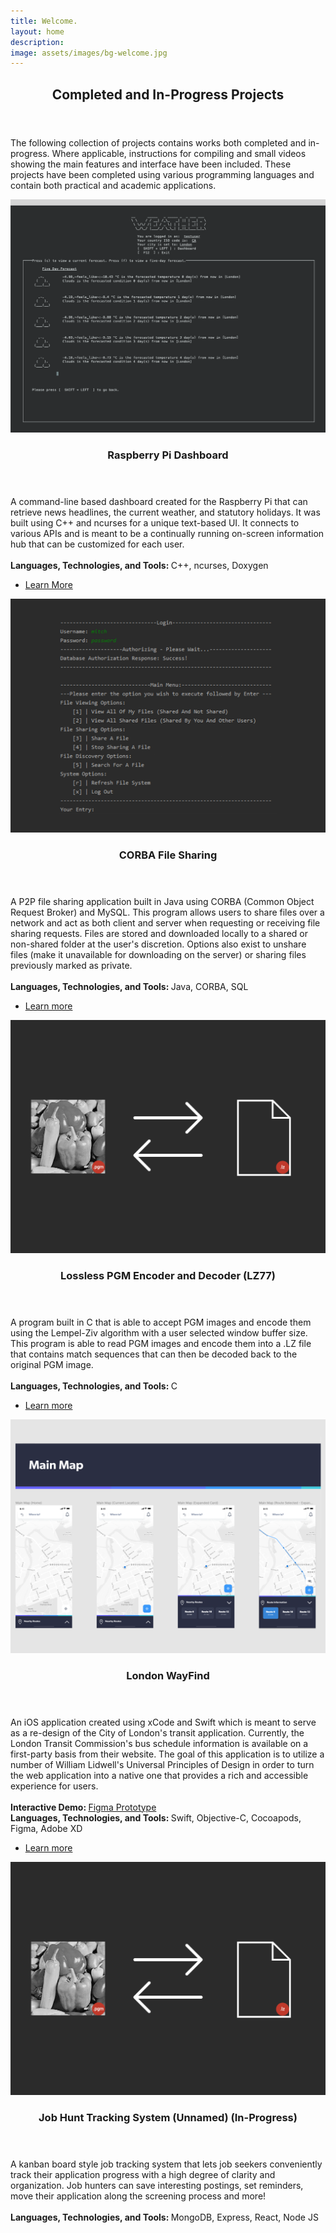 ```yaml
---
title: Welcome.
layout: home
description:
image: assets/images/bg-welcome.jpg
---
```


<!-- Main -->
<div id="main">

<!-- One -->
<section id="one">
	<div class="inner">
		<header class="major">
			<h2>Completed and In-Progress Projects</h2>
		</header>
		<p>The following collection of projects contains works both completed and in-progress. Where applicable, instructions for compiling and small videos showing the main features and interface have been included. These projects have been completed using various programming languages and contain both practical and academic applications.</p>
	</div>
</section>

<!-- Two -->
<section id="two" class="spotlights">
	<section>
		<a href="" class="image">
			<img src="assets/images/pi-dashboard-tile.png" alt="" data-position="center center" />
		</a>
		<div class="content">
			<div class="inner">
				<header class="major">
					<h3>Raspberry Pi Dashboard</h3>
				</header>
				<p>A command-line based dashboard created for the Raspberry Pi that can retrieve news headlines, the current weather, and statutory holidays. It was built using C++ and ncurses for a unique text-based UI. It connects to various APIs and is meant to be a continually running on-screen information hub that can be customized for each user.
				<br>
				<br>
				<b>Languages, Technologies, and Tools: </b>C++, ncurses, Doxygen</p>
				<ul class="actions">
					<li><a href="https://github.com/mitchmancuso/Pi-Dash" class="button">Learn More</a></li>
				</ul>
			</div>
		</div>
	</section>
	<section>
		<a href="" class="image">
			<img src="assets/images/CORBA-share-tile.png" alt="" data-position="top center" />
		</a>
		<div class="content">
			<div class="inner">
				<header class="major">
					<h3>CORBA File Sharing</h3>
				</header>
				<p>A P2P file sharing application built in Java using CORBA (Common Object Request Broker) and MySQL. This program allows users to share files over a network and act as both client and server when requesting or receiving file sharing requests. Files are stored and downloaded locally to a shared or non-shared folder at the user's discretion. Options also exist to unshare files (make it unavailable for downloading on the server) or sharing files previously marked as private.
                				<br>
                				<br>
                				<b>Languages, Technologies, and Tools: </b>Java, CORBA, SQL</p>
				<ul class="actions">
					<li><a href="https://github.com/mitchmancuso/CORBA-Share" class="button">Learn more</a></li>
				</ul>
			</div>
		</div>
	</section>
	<section>
    		<a href="" class="image">
    			<img src="assets/images/lz77-tile.png" alt="" data-position="center center" />
    		</a>
    		<div class="content">
    			<div class="inner">
    				<header class="major">
    					<h3>Lossless PGM Encoder and Decoder (LZ77)</h3>
    				</header>
    				<p>A program built in C that is able to accept PGM images and encode them using the Lempel-Ziv algorithm with a user selected window buffer size. This program is able to read PGM images and encode them into a .LZ file that contains match sequences that can then be decoded back to the original PGM image.
                    				<br>
                    				<br>
                    				<b>Languages, Technologies, and Tools: </b>C</p>
    				<ul class="actions">
    					<li><a href="https://github.com/mitchmancuso/LZ77-PGM" class="button">Learn more</a></li>
    				</ul>
    			</div>
    		</div>
    	</section>
		<section>
    		<a href="" class="image">
    			<img src="assets/images/London-WayFind-tile.png" alt="" data-position="top center" />
    		</a>
    		<div class="content">
    			<div class="inner">
    				<header class="major">
    					<h3>London WayFind</h3>
    				</header>
    				<p>An iOS application created using xCode and Swift which is meant to serve as a re-design of the City of London's transit application. Currently, the London Transit Commission's bus schedule information is available on a first-party basis from their website. The goal of this application is to utilize a number of William Lidwell's Universal Principles of Design in order to turn the web application into a native one that provides a rich and accessible experience for users.
                    				<br>
                                    <br>
                                    <b>Interactive Demo: </b><a href="https://www.figma.com/proto/M0qi0bQ77QFDwecUPa6u46/London-WayFind-Interactive-Prototype?node-id=14%3A218&scaling=scale-down">Figma Prototype</a>
                    				<br>
                    				<b>Languages, Technologies, and Tools: </b>Swift, Objective-C, Cocoapods, Figma, Adobe XD</p>
    				<ul class="actions">
    					<li><a href="https://github.com/mitchmancuso/London-WayFind" class="button">Learn more</a></li>
    				</ul>
    			</div>
    		</div>
    	</section>
	<section>
    		<a href="" class="image">
    			<img src="assets/images/lz77-tile.png" alt="" data-position="center center" />
    		</a>
    		<div class="content">
    			<div class="inner">
    				<header class="major">
    					<h3>Job Hunt Tracking System (Unnamed) (In-Progress)</h3>
    				</header>
    				<p>A kanban board style job tracking system that lets job seekers conveniently track their application progress with a high degree of clarity and organization. Job hunters can save interesting postings, set reminders, move their application along the screening process and more!
                    				<br>
                    				<br>
                    				<b>Languages, Technologies, and Tools: </b>MongoDB, Express, React, Node JS</p>
                    				<!-- 
    				<ul class="actions">
    					<li><a href="https://github.com/mitchmancuso/LZ77-PGM" class="button">Learn more</a></li>
    				</ul>
    				-->
    			</div>
    		</div>
    	</section>
</section>
</div>
